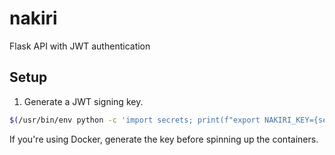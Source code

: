 # nakiri

Flask API with JWT authentication

## Setup

1. Generate a JWT signing key.

```bash
$(/usr/bin/env python -c 'import secrets; print(f"export NAKIRI_KEY={secrets.token_urlsafe(64)}")')
```

If you're using Docker, generate the key before spinning up the containers.
